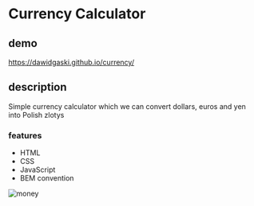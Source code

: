 # Currency Calculator
## demo
https://dawidgaski.github.io/currency/
## description 
Simple currency calculator which we can convert dollars, euros and yen into Polish zlotys
### features
- HTML
- CSS
- JavaScript
- BEM convention

![money](https://media.istockphoto.com/id/157308559/pl/zdj%C4%99cie/stos-pieni%C4%99dzy-100-dolarowe.jpg?s=612x612&w=0&k=20&c=zJznCaSqeIhn9M_9HaTZH-Ad_FAyqziQbNqVK3z-px4=)
